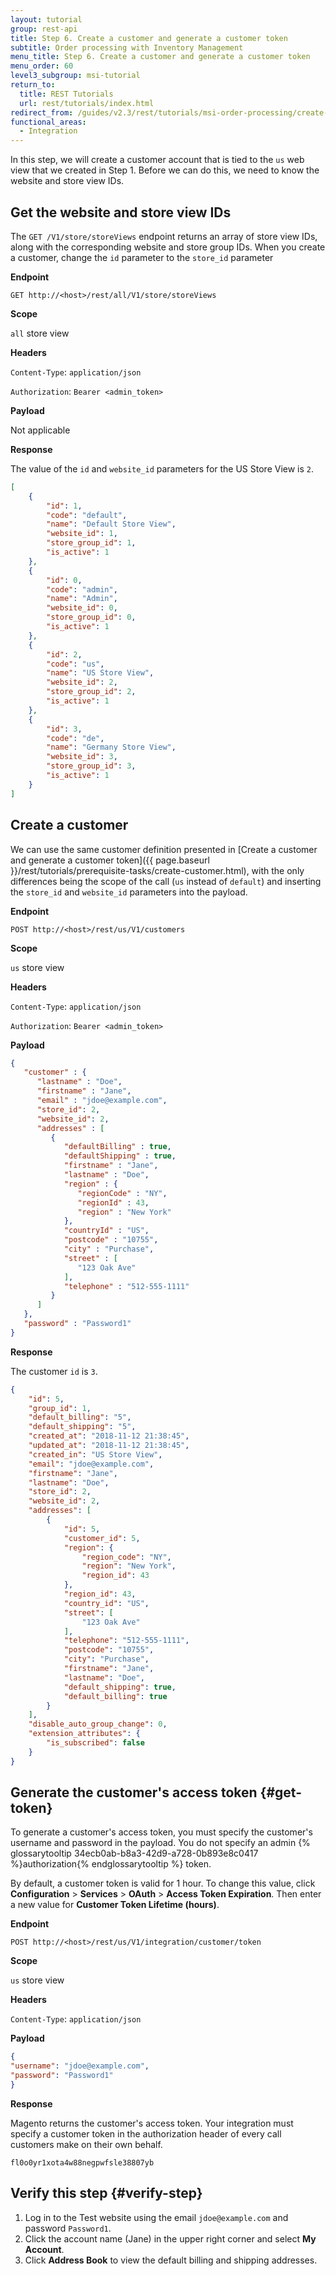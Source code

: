 ```yaml
---
layout: tutorial
group: rest-api
title: Step 6. Create a customer and generate a customer token
subtitle: Order processing with Inventory Management
menu_title: Step 6. Create a customer and generate a customer token
menu_order: 60
level3_subgroup: msi-tutorial
return_to:
  title: REST Tutorials
  url: rest/tutorials/index.html
redirect_from: /guides/v2.3/rest/tutorials/msi-order-processing/create-customer.html
functional_areas:
  - Integration
---
```


In this step, we will create a customer account that is tied to the `us` web view that we created in Step 1. Before we can do this, we need to know the website and store view IDs.

## Get the website and store view IDs

The `GET /V1/store/storeViews` endpoint returns an array of store view IDs, along with the corresponding website and store group IDs. When you create a customer, change the `id` parameter to the `store_id` parameter


**Endpoint**

`GET http://<host>/rest/all/V1/store/storeViews`

**Scope**

`all` store view

**Headers**

`Content-Type`: `application/json`

`Authorization`: `Bearer <admin_token>`

**Payload**

Not applicable

**Response**

The value of the `id` and `website_id` parameters for the US Store View is `2`.

```json
[
    {
        "id": 1,
        "code": "default",
        "name": "Default Store View",
        "website_id": 1,
        "store_group_id": 1,
        "is_active": 1
    },
    {
        "id": 0,
        "code": "admin",
        "name": "Admin",
        "website_id": 0,
        "store_group_id": 0,
        "is_active": 1
    },
    {
        "id": 2,
        "code": "us",
        "name": "US Store View",
        "website_id": 2,
        "store_group_id": 2,
        "is_active": 1
    },
    {
        "id": 3,
        "code": "de",
        "name": "Germany Store View",
        "website_id": 3,
        "store_group_id": 3,
        "is_active": 1
    }
]
```

## Create a customer

We can use the same customer definition presented in [Create a customer and generate a customer token]({{ page.baseurl }}/rest/tutorials/prerequisite-tasks/create-customer.html), with the only differences being the scope of the call (`us` instead of `default`) and inserting the `store_id` and `website_id` parameters into the payload. 

**Endpoint**

`POST http://<host>/rest/us/V1/customers`

**Scope**

`us` store view

**Headers**

`Content-Type`: `application/json`

`Authorization`: `Bearer <admin_token>`

**Payload**

``` json
{
   "customer" : {
      "lastname" : "Doe",
      "firstname" : "Jane",
      "email" : "jdoe@example.com",
      "store_id": 2,
      "website_id": 2,
      "addresses" : [
         {
            "defaultBilling" : true,
            "defaultShipping" : true,
            "firstname" : "Jane",
            "lastname" : "Doe",
            "region" : {
               "regionCode" : "NY",
               "regionId" : 43,
               "region" : "New York"
            },
            "countryId" : "US",
            "postcode" : "10755",
            "city" : "Purchase",
            "street" : [
               "123 Oak Ave"
            ],
            "telephone" : "512-555-1111"
         }
      ]
   },
   "password" : "Password1"
}
```

**Response**

The customer `id` is `3`.

``` json
{
    "id": 5,
    "group_id": 1,
    "default_billing": "5",
    "default_shipping": "5",
    "created_at": "2018-11-12 21:38:45",
    "updated_at": "2018-11-12 21:38:45",
    "created_in": "US Store View",
    "email": "jdoe@example.com",
    "firstname": "Jane",
    "lastname": "Doe",
    "store_id": 2,
    "website_id": 2,
    "addresses": [
        {
            "id": 5,
            "customer_id": 5,
            "region": {
                "region_code": "NY",
                "region": "New York",
                "region_id": 43
            },
            "region_id": 43,
            "country_id": "US",
            "street": [
                "123 Oak Ave"
            ],
            "telephone": "512-555-1111",
            "postcode": "10755",
            "city": "Purchase",
            "firstname": "Jane",
            "lastname": "Doe",
            "default_shipping": true,
            "default_billing": true
        }
    ],
    "disable_auto_group_change": 0,
    "extension_attributes": {
        "is_subscribed": false
    }
}
```

## Generate the customer's access token {#get-token}

To generate a customer's access token, you must specify the customer's username and password in the payload. You do not specify an admin {% glossarytooltip 34ecb0ab-b8a3-42d9-a728-0b893e8c0417 %}authorization{% endglossarytooltip %} token.

By default, a customer token is valid for 1 hour. To change this value, click **Configuration** > **Services** > **OAuth** > **Access Token Expiration**. Then enter a new value for **Customer Token Lifetime (hours)**.


**Endpoint**

`POST http://<host>/rest/us/V1/integration/customer/token`

**Scope**

`us` store view

**Headers**

`Content-Type`: `application/json`

**Payload**

``` json
{
"username": "jdoe@example.com",
"password": "Password1"
}
```
**Response**

Magento returns the customer's access token. Your integration must specify a customer token in the authorization header of every call customers make on their own behalf.

`fl0o0yr1xota4w88negpwfsle38807yb`

## Verify this step {#verify-step}

1. Log in to the Test website using the email `jdoe@example.com` and password `Password1`.
2. Click the account name (Jane) in the upper right corner and select **My Account**.
3. Click **Address Book** to view the default billing and shipping addresses.
